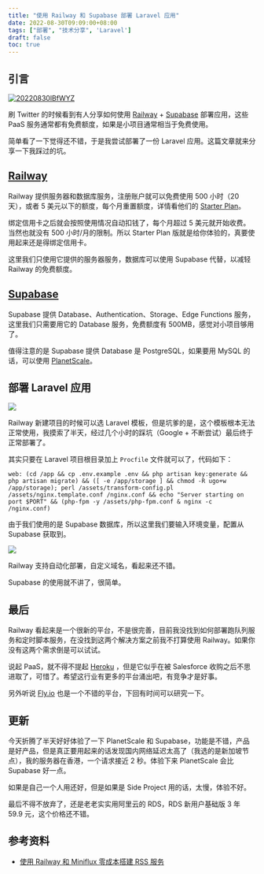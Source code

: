 ```yaml
---
title: "使用 Railway 和 Supabase 部署 Laravel 应用"
date: 2022-08-30T09:09:00+08:00
tags: ["部署", "技术分享", 'Laravel']
draft: false
toc: true
---
```


## 引言

[![20220830lBfWYZ](https://blog-1251237404.cos.ap-guangzhou.myqcloud.com/20220830lBfWYZ.png)](https://twitter.com/novoreorx/status/1557713528609714176)

刷 Twitter 的时候看到有人分享如何使用 [Railway](https://railway.app?referralCode=HI0KtP) + [Supabase](https://supabase.com/) 部署应用，这些 PaaS 服务通常都有免费额度，如果是小项目通常相当于免费使用。

简单看了一下觉得还不错，于是我尝试部署了一份 Laravel 应用。这篇文章就来分享一下我踩过的坑。

<!--more-->

## [Railway](https://railway.app?referralCode=HI0KtP) 

Railway 提供服务器和数据库服务，注册账户就可以免费使用 500 小时（20 天），或者 5 美元以下的额度，每个月重置额度，详情看他们的 [Starter Plan](https://docs.railway.app/reference/plans#starter-plan)。

绑定信用卡之后就会按照使用情况自动扣钱了，每个月超过 5 美元就开始收费。当然也就没有 500 小时/月的限制。所以 Starter Plan 版就是给你体验的，真要使用起来还是得绑定信用卡。

这里我们只使用它提供的服务器服务，数据库可以使用 Supabase 代替，以减轻 Railway 的免费额度。

## [Supabase](https://supabase.com/)

Supabase 提供 Database、Authentication、Storage、Edge Functions 服务，这里我们只需要用它的 Database 服务，免费额度有 500MB，感觉对小项目够用了。

值得注意的是 Supabase 提供 Database 是 PostgreSQL，如果要用 MySQL 的话，可以使用 [PlanetScale](https://planetscale.com/)。

## 部署 Laravel 应用

![](https://blog-1251237404.cos.ap-guangzhou.myqcloud.com/202208301hLOM8.png)

Railway 新建项目的时候可以选 Laravel 模板，但是坑爹的是，这个模板根本无法正常使用，我摸索了半天，经过几个小时的踩坑（Google + 不断尝试）最后终于正常部署了。

其实只要在 Laravel 项目根目录加上 `Procfile` 文件就可以了，代码如下：

```
web: (cd /app && cp .env.example .env && php artisan key:generate && php artisan migrate) && ([ -e /app/storage ] && chmod -R ugo+w /app/storage); perl /assets/transform-config.pl /assets/nginx.template.conf /nginx.conf && echo "Server starting on port $PORT" && (php-fpm -y /assets/php-fpm.conf & nginx -c /nginx.conf)
```

由于我们使用的是 Supabase 数据库，所以这里我们要输入环境变量，配置从 Supabase 获取到。

![](https://blog-1251237404.cos.ap-guangzhou.myqcloud.com/202208304wQKFo.png)

Railway 支持自动化部署，自定义域名，看起来还不错。

Supabase 的使用就不讲了，很简单。

## 最后

Railway 看起来是一个很新的平台，不是很完善，目前我没找到如何部署跑队列服务和定时脚本服务，在没找到这两个解决方案之前我不打算使用 Railway。如果你没有这两个需求倒是可以试试。

说起 PaaS，就不得不提起 [Heroku](https://www.heroku.com/) ，但是它似乎在被 Salesforce 收购之后不思进取了，可惜了。希望这行业有更多的平台涌出吧，有竞争才是好事。

另外听说 [Fly.io](https://fly.io/) 也是一个不错的平台，下回有时间可以研究一下。

## 更新

今天折腾了半天好好体验了一下 PlanetScale 和 Supabase，功能是不错，产品是好产品，但是真正要用起来的话发现国内网络延迟太高了（我选的是新加坡节点），我的服务器在香港，一个请求接近 2 秒。体验下来 PlanetScale 会比 Supabase 好一点。

如果是自己一个人用还好，但是如果是 Side Project 用的话，太慢，体验不好。

最后不得不放弃了，还是老老实实用阿里云的 RDS，RDS 新用户基础版 3 年 59.9 元，这个价格还不错。

## 参考资料

- [使用 Railway 和 Miniflux 零成本搭建 RSS 服务](https://blog.cysi.me/2022/05/build-miniflux-rss-on-railway.html)

